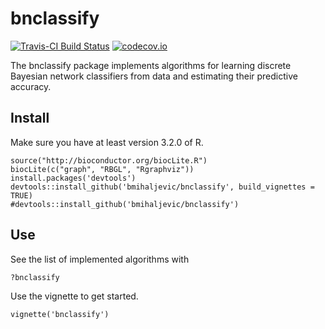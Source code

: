 # bnclassify

[![Travis-CI Build Status](https://travis-ci.org/bmihaljevic/bnclassify.svg?branch=master)](https://travis-ci.org/bmihaljevic/bnclassify)
[![codecov.io](https://codecov.io/github/bmihaljevic/bnclassify/coverage.svg?branch=master)](https://codecov.io/github/bmihaljevic/bnclassify?branch=master)

The bnclassify package implements algorithms for learning discrete Bayesian network classifiers from data and estimating their predictive accuracy.

## Install

Make sure you have at least version 3.2.0 of R. 

```{r}
source("http://bioconductor.org/biocLite.R")
biocLite(c("graph", "RBGL", "Rgraphviz"))
install.packages('devtools')
devtools::install_github('bmihaljevic/bnclassify', build_vignettes = TRUE)
#devtools::install_github('bmihaljevic/bnclassify')
```

## Use

See the list of implemented algorithms with 

```{r}
?bnclassify
```

Use the vignette to get started. 
```{r}
vignette('bnclassify')
```